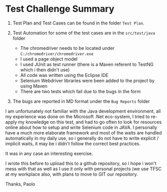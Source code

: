 # Test Challenge Summary

1. Test Plan and Test Cases can be found in the folder `Test Plan`.

2. Test Automation for some of the test cases are in the `src/test/java` folder

    - The chromedriver needs to be located under `C:/chromedriver/chromedriver.exe`
    - I used a page object model
    - I used JUnit as test runner (there is a Maven referent to TestNG which i then didn't use)
    - All code was written using the Eclipse IDE
    - Selenium Webdriver libraries were been added to the project by using Maven
    - There are two tests which fail due to the bugs in the form

3. The bugs are reported in MD format under the `Bug Reports` folder
	

I am unfortunately not familiar with the Java development environment, all my experience was done on the Microsoft .Net eco-system, I tried to re-apply my knowledge on this test, and had to go often to look for resources online about how to setup and write Selenium code in JAVA.
I personally have a much more elaborate framework and most of the waits are handled automatically in my daily use, so i generally do not have to write explicit / implicit waits, it may be i didn't follow the correct best practices.

It was in any case an interesting exercise.

I wrote this before to upload this to a github repository, so i hope i won't mess with that as well as I use it only with personal projects (we use TFSC at my workplace also, with plans to move to GIT our repository.

Thanks,
Paolo
	



